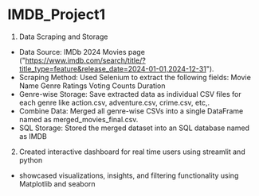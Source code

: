 # IMDB_Project1

1. Data Scraping and Storage
   
*    Data Source: IMDb 2024 Movies page ("https://www.imdb.com/search/title/?title_type=feature&release_date=2024-01-01,2024-12-31").
*    Scraping Method: Used Selenium to extract the following fields:
    Movie Name
    Genre
    Ratings
    Voting Counts
    Duration
*    Genre-wise Storage: Save extracted data as individual CSV files for each genre like action.csv, adventure.csv, crime.csv, etc,.
*    Combine Data: Merged all genre-wise CSVs into a single DataFrame named as merged_movies_final.csv.
*    SQL Storage: Stored the merged dataset into an SQL database named as IMDB

2.    Created interactive dashboard for real time users using streamlit and python
*    showcased visualizations, insights, and filtering functionality using Matplotlib and seaborn
